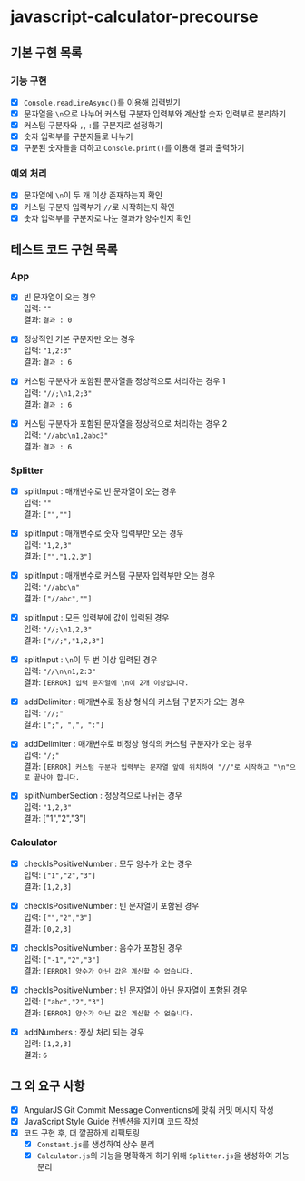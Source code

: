 # javascript-calculator-precourse

## 기본 구현 목록

### 기능 구현

- [x] `Console.readLineAsync()`를 이용해 입력받기
- [x] 문자열을 `\n`으로 나누어 커스텀 구분자 입력부와 계산할 숫자 입력부로 분리하기
- [x] 커스텀 구분자와 `,`, `:`를 구분자로 설정하기
- [x] 숫자 입력부를 구분자들로 나누기
- [x] 구분된 숫자들을 더하고 `Console.print()`를 이용해 결과 출력하기

### 예외 처리

- [x] 문자열에 `\n`이 두 개 이상 존재하는지 확인
- [x] 커스텀 구분자 입력부가 `//`로 시작하는지 확인
- [x] 숫자 입력부를 구분자로 나눈 결과가 양수인지 확인

## 테스트 코드 구현 목록

### App

- [x] 빈 문자열이 오는 경우  
       입력: `""`  
       결과: `결과 : 0`

- [x] 정상적인 기본 구분자만 오는 경우  
       입력: `"1,2:3"`  
       결과: `결과 : 6`

- [x] 커스텀 구분자가 포함된 문자열을 정상적으로 처리하는 경우 1  
       입력: `"//;\n1,2;3"`  
       결과: `결과 : 6`

- [x] 커스텀 구분자가 포함된 문자열을 정상적으로 처리하는 경우 2  
       입력: `"//abc\n1,2abc3"`  
       결과: `결과 : 6`

### Splitter

- [x] splitInput : 매개변수로 빈 문자열이 오는 경우  
       입력: `""`  
       결과: `["",""]`

- [x] splitInput : 매개변수로 숫자 입력부만 오는 경우  
       입력: `"1,2,3"`  
       결과: `["","1,2,3"]`

- [x] splitInput : 매개변수로 커스텀 구분자 입력부만 오는 경우  
       입력: `"//abc\n"`  
       결과: `["//abc",""]`

- [x] splitInput : 모든 입력부에 값이 입력된 경우  
       입력: `"//;\n1,2,3"`  
       결과: `["//;","1,2,3"]`

- [x] splitInput : `\n`이 두 번 이상 입력된 경우  
       입력: `"//\n\n1,2:3"`  
       결과: `[ERROR] 입력 문자열에 \n이 2개 이상입니다.`

- [x] addDelimiter : 매개변수로 정상 형식의 커스텀 구분자가 오는 경우  
       입력: `"//;"`  
       결과: `[";", ",", ":"]`

- [x] addDelimiter : 매개변수로 비정상 형식의 커스텀 구분자가 오는 경우  
       입력: `"/;"`  
       결과: `[ERROR] 커스텀 구분자 입력부는 문자열 앞에 위치하여 "//"로 시작하고 "\n"으로 끝나야 합니다.`

- [x] splitNumberSection : 정상적으로 나뉘는 경우  
       입력: `"1,2,3"`  
       결과: ["1","2","3"]

### Calculator

- [x] checkIsPositiveNumber : 모두 양수가 오는 경우  
       입력: `["1","2","3"]`  
       결과: `[1,2,3]`

- [x] checkIsPositiveNumber : 빈 문자열이 포함된 경우  
       입력: `["","2","3"]`  
       결과: `[0,2,3]`

- [x] checkIsPositiveNumber : 음수가 포함된 경우  
       입력: `["-1","2","3"]`  
       결과: `[ERROR] 양수가 아닌 값은 계산할 수 없습니다.`

- [x] checkIsPositiveNumber : 빈 문자열이 아닌 문자열이 포함된 경우  
       입력: `["abc","2","3"]`  
       결과: `[ERROR] 양수가 아닌 값은 계산할 수 없습니다.`

- [x] addNumbers : 정상 처리 되는 경우  
       입력: `[1,2,3]`  
       결과: `6`

## 그 외 요구 사항

- [x] AngularJS Git Commit Message Conventions에 맞춰 커밋 메시지 작성
- [x] JavaScript Style Guide 컨벤션을 지키며 코드 작성
- [x] 코드 구현 후, 더 깔끔하게 리팩토링
  - [x] `Constant.js`를 생성하여 상수 분리
  - [x] `Calculator.js`의 기능을 명확하게 하기 위해 `Splitter.js`을 생성하여 기능 분리
